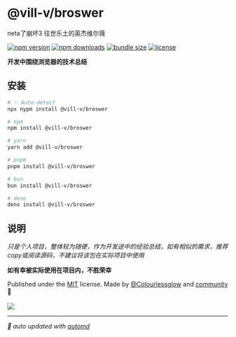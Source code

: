 # @vill-v/broswer
neta了崩坏3 往世乐土的英杰维尔薇

<!-- automd:badges color="orange" license licenseBranch  bundlephobia packagephobia -->

[![npm version](https://img.shields.io/npm/v/@vill-v/broswer?color=orange)](https://npmjs.com/package/@vill-v/broswer)
[![npm downloads](https://img.shields.io/npm/dm/@vill-v/broswer?color=orange)](https://npm.chart.dev/@vill-v/broswer)
[![bundle size](https://img.shields.io/bundlephobia/minzip/@vill-v/broswer?color=orange)](https://bundlephobia.com/package/@vill-v/broswer)
[![license](https://img.shields.io/github/license/vill-v-kit/vill-v?color=orange)](https://github.com/vill-v-kit/vill-v/blob/true/LICENSE)

<!-- /automd -->

**开发中围绕浏览器的技术总结**

## 安装
<!-- automd:pm-install -->

```sh
# ✨ Auto-detect
npx nypm install @vill-v/broswer

# npm
npm install @vill-v/broswer

# yarn
yarn add @vill-v/broswer

# pnpm
pnpm install @vill-v/broswer

# bun
bun install @vill-v/broswer

# deno
deno install @vill-v/broswer
```

<!-- /automd -->

## 说明

_只是个人项目，整体较为随便，作为开发途中的经验总结，如有相似的需求，推荐copy或阅读源码，不建议将该包在实际项目中使用_

**如有幸被实际使用在项目内，不胜荣幸**

<!-- automd:contributors author="Colourlessglow" license="MIT" -->

Published under the [MIT](https://github.com/vill-v-kit/vill-v/blob/main/LICENSE) license.
Made by [@Colourlessglow](https://github.com/Colourlessglow) and [community](https://github.com/vill-v-kit/vill-v/graphs/contributors) 💛
<br><br>
<a href="https://github.com/vill-v-kit/vill-v/graphs/contributors">
<img src="https://contrib.rocks/image?repo=vill-v-kit/vill-v" />
</a>

<!-- /automd -->

<!-- automd:with-automd -->

---

_🤖 auto updated with [automd](https://automd.unjs.io)_

<!-- /automd -->
